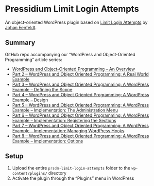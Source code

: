 # Pressidium Limit Login Attempts

An object-oriented WordPress plugin based on [Limit Login Attempts](http://devel.kostdoktorn.se/limit-login-attempts) by [Johan Eenfeldt](http://devel.kostdoktorn.se/).

## Summary

GitHub repo accompanying our “WordPress and Object-Oriented Programming” article series:

* [WordPress and Object-Oriented Programming – An Overview](https://pressidium.com/blog/wordpress-and-object-oriented-programming/)
* [Part 2 – WordPress and Object Oriented Programming: A Real World Example](https://pressidium.com/blog/part-2-wordpress-and-object-oriented-programming/)
* [Part 3 – WordPress and Object Oriented Programming: A WordPress Example – Defining the Scope](https://pressidium.com/blog/part-3-wordpress-and-object-oriented-programming/)
* [Part 4 – WordPress and Object Oriented Programming: A WordPress Example – Design](https://pressidium.com/blog/part-4-wordpress-and-object-oriented-programming/)
* [Part 5 – WordPress and Object Oriented Programming: A WordPress Example – Implementation: The Administration Menu](https://pressidium.com/blog/part-5-wordpress-and-object-oriented-programming/)
* [Part 6 – WordPress and Object Oriented Programming: A WordPress Example – Implementation: Registering the Sections](https://pressidium.com/blog/part-6-wordpress-and-object-oriented-programming/)
* [Part 7 – WordPress and Object Oriented Programming: A WordPress Example – Implementation: Managing WordPress Hooks](https://pressidium.com/blog/part-7-wordpress-and-object-oriented-programming/)
* [Part 8 – WordPress and Object Oriented Programming: A WordPress Example – Implementation: Options](https://pressidium.com/blog/part-8-wordpress-and-object-oriented-programming/)

## Setup

1. Upload the entire `prsdm-limit-login-attempts` folder to the `wp-content/plugins/` directory
2. Activate the plugin through the “Plugins” menu in WordPress
